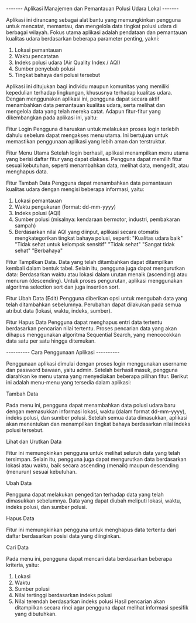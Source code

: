 ------- Aplikasi Manajemen dan Pemantauan Polusi Udara Lokal -------

Aplikasi ini dirancang sebagai alat bantu yang memungkinkan pengguna untuk mencatat, memantau, dan mengelola data tingkat polusi udara di berbagai wilayah. Fokus utama aplikasi adalah pendataan dan pemantauan kualitas udara berdasarkan beberapa parameter penting, yakni: 
1. Lokasi pemantauan 
2. Waktu pencatatan 
3. Indeks polusi udara (Air Quality Index / AQI) 
4. Sumber penyebab polusi 
5. Tingkat bahaya dari polusi tersebut 

Aplikasi ini ditujukan bagi individu maupun komunitas yang memiliki kepedulian terhadap lingkungan, khususnya terhadap kualitas udara. Dengan menggunakan aplikasi ini, pengguna dapat secara aktif menambahkan data pemantauan kualitas udara, serta melihat dan mengelola data yang telah mereka catat. Adapun fitur-fitur yang dikembangkan pada aplikasi ini, yaitu: 

Fitur Login 
 Pengguna diharuskan untuk melakukan proses login terlebih dahulu sebelum dapat mengakses menu utama. Ini bertujuan untuk memastikan penggunaan aplikasi yang lebih aman dan terstruktur. 

Fitur Menu Utama 
 Setelah login berhasil, aplikasi menampilkan menu utama yang berisi daftar fitur yang dapat diakses. Pengguna dapat memilih fitur sesuai kebutuhan, seperti menambahkan data, melihat data, mengedit, atau menghapus data. 

Fitur Tambah Data 
 Pengguna dapat menambahkan data pemantauan kualitas udara dengan mengisi beberapa informasi, yaitu: 
1. Lokasi pemantauan 
2. Waktu pengukuran (format: dd-mm-yyyy) 
3. Indeks polusi (AQI) 
4. Sumber polusi (misalnya: kendaraan bermotor, industri, pembakaran sampah) 
5. Berdasarkan nilai AQI yang diinput, aplikasi secara otomatis mengkategorikan tingkat bahaya polusi, seperti: 
"Kualitas udara baik" 
"Tidak sehat untuk kelompok sensitif" 
"Tidak sehat" 
"Sangat tidak sehat" 
"Berbahaya"

Fitur Tampilkan Data.
Data yang telah ditambahkan dapat ditampilkan kembali dalam bentuk tabel. Selain itu, pengguna juga dapat mengurutkan data: 
Berdasarkan waktu atau lokasi dalam urutan menaik (ascending) atau menurun (descending). Untuk proses pengurutan, aplikasi menggunakan algoritma selection sort dan juga insertion sort. 

Fitur Ubah Data (Edit) 
 Pengguna diberikan opsi untuk mengubah data yang telah ditambahkan sebelumnya. Perubahan dapat dilakukan pada semua atribut data (lokasi, waktu, indeks, sumber). 

Fitur Hapus Data 
 Pengguna dapat menghapus entri data tertentu berdasarkan pencarian nilai tertentu. Proses pencarian data yang akan dihapus menggunakan algoritma Sequential Search, yang mencocokkan data satu per satu hingga ditemukan. 

---------- Cara Penggunaan Aplikasi ----------

Penggunaan aplikasi dimulai dengan proses login menggunakan username dan password bawaan, yaitu admin. Setelah berhasil masuk, pengguna diarahkan ke menu utama yang menyediakan beberapa pilihan fitur. Berikut ini adalah menu-menu yang tersedia dalam aplikasi:

Tambah Data

Pada menu ini, pengguna dapat menambahkan data polusi udara baru dengan memasukkan informasi lokasi, waktu (dalam format dd-mm-yyyy), indeks polusi, dan sumber polusi. Setelah semua data dimasukkan, aplikasi akan menentukan dan menampilkan tingkat bahaya berdasarkan nilai indeks polusi tersebut.

Lihat dan Urutkan Data

Fitur ini memungkinkan pengguna untuk melihat seluruh data yang telah tersimpan. Selain itu, pengguna juga dapat mengurutkan data berdasarkan lokasi atau waktu, baik secara ascending (menaik) maupun descending (menurun) sesuai kebutuhan.

Ubah Data

Pengguna dapat melakukan pengeditan terhadap data yang telah dimasukkan sebelumnya. Data yang dapat diubah meliputi lokasi, waktu, indeks polusi, dan sumber polusi.

Hapus Data

Fitur ini memungkinkan pengguna untuk menghapus data tertentu dari daftar berdasarkan posisi data yang diinginkan.

Cari Data

Pada menu ini, pengguna dapat mencari data berdasarkan beberapa kriteria, yaitu:
1. Lokasi
2. Waktu
3. Sumber polusi
4. Nilai tertinggi berdasarkan indeks polusi
5. Nilai terendah berdasarkan indeks polusi
Hasil pencarian akan ditampilkan secara rinci agar pengguna dapat melihat informasi spesifik yang dibutuhkan.
